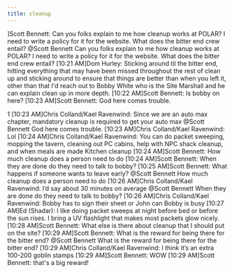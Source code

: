 ```yaml
---
title: cleanup
---
```

]Scott Bennett: Can you folks explain to me how cleanup works at POLAR? I need to write a policy for it for the website. What does the bitter end crew entail?
@Scott Bennett
Can you folks explain to me how cleanup works at POLAR? I need to write a policy for it for the website. What does the bitter end crew entail?
[10:21 AM]Dom Hurley: Sticking around til the bitter end, hitting everything that may have been missed throughout the rest of clean up and sticking around to ensure that things are better than when you left it, other than that I'd reach out to Bobby White who is the Site Marshall and he can explain clean up in more depth.
[10:22 AM]Scott Bennett: Is bobby on here?
[10:23 AM]Scott Bennett: God here comes trouble.


1
[10:23 AM]Chris Colland/Kael Ravenwind: Since we are an auto max chapter, mandatory cleanup is required to get your auto max
@Scott Bennett
God here comes trouble.
[10:23 AM]Chris Colland/Kael Ravenwind: Lol
[10:24 AM]Chris Colland/Kael Ravenwind: You can do packet sweeping, mopping the tavern, cleaning out PC cabins, help with NPC shack cleanup, and when meals are made Kitchen cleanup
[10:24 AM]Scott Bennett: How much cleanup does a person need to do
[10:24 AM]Scott Bennett: When they are done do they need to talk to bobby?
[10:25 AM]Scott Bennett: What happens if someone wants to leave early?
@Scott Bennett
How much cleanup does a person need to do
[10:26 AM]Chris Colland/Kael Ravenwind: I’d say about 30 minutes on average
@Scott Bennett
When they are done do they need to talk to bobby?
[10:26 AM]Chris Colland/Kael Ravenwind: Bobby has to sign their sheet or John can Bobby is busy
[10:27 AM]Ed (Shadar): I like doing packet sweeps at night before bed or before the sun rises. I bring a UV flashlight that makes most packets glow nicely.
[10:28 AM]Scott Bennett: What else is there about cleanup that I should put on the site?
[10:29 AM]Scott Bennett: What is the reward for being there for the bitter end?
@Scott Bennett
What is the reward for being there for the bitter end?
[10:29 AM]Chris Colland/Kael Ravenwind: I think it’s an extra 100-200 goblin stamps
[10:29 AM]Scott Bennett: WOW
[10:29 AM]Scott Bennett: that's a big reward!